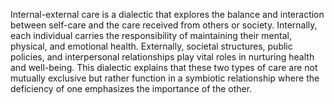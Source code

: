 
Internal-external care is a dialectic that explores the balance and interaction between self-care and the care received from others or society. Internally, each individual carries the responsibility of maintaining their mental, physical, and emotional health. Externally, societal structures, public policies, and interpersonal relationships play vital roles in nurturing health and well-being. This dialectic explains that these two types of care are not mutually exclusive but rather function in a symbiotic relationship where the deficiency of one emphasizes the importance of the other.

